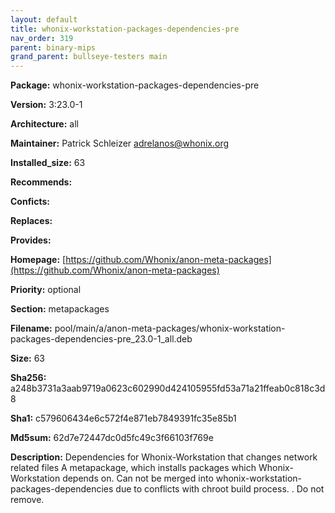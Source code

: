 ```yaml
---
layout: default
title: whonix-workstation-packages-dependencies-pre
nav_order: 319
parent: binary-mips
grand_parent: bullseye-testers main
---
```


**Package:** whonix-workstation-packages-dependencies-pre

**Version:** 3:23.0-1

**Architecture:**  all

**Maintainer:**  Patrick Schleizer <adrelanos@whonix.org>

**Installed_size:**  63

**Recommends:**  

**Conficts:**  

**Replaces:**  

**Provides:**  

**Homepage:**  [https://github.com/Whonix/anon-meta-packages](https://github.com/Whonix/anon-meta-packages)

**Priority:**  optional

**Section:** metapackages

**Filename:**  pool/main/a/anon-meta-packages/whonix-workstation-packages-dependencies-pre_23.0-1_all.deb

**Size:**  63

**Sha256:**  a248b3731a3aab9719a0623c602990d424105955fd53a71a21ffeab0c818c3d8

**Sha1:**  c579606434e6c572f4e871eb7849391fc35e85b1

**Md5sum:**  62d7e72447dc0d5fc49c3f66103f769e

**Description:** Dependencies for Whonix-Workstation that changes network related files
 A metapackage, which installs packages which Whonix-Workstation
 depends on. Can not be merged into whonix-workstation-packages-dependencies
 due to conflicts with chroot build process.
 .
 Do not remove.


